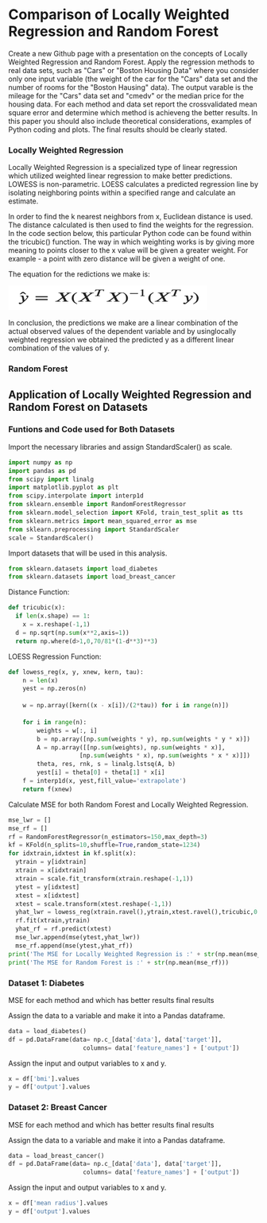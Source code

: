 # Comparison of Locally Weighted Regression and Random Forest


Create a new Github page with a presentation on the concepts of Locally Weighted Regression and Random Forest. 
Apply the regression methods to real data sets, such as "Cars" or "Boston Housing Data" where you consider only one input variable (the weight of the car for the "Cars" data set and the number of rooms for the "Boston Hausing" data). The output varable is the mileage for the "Cars" data set and "cmedv" or the median price for the housing data.
For each method and data set report the crossvalidated mean square error and determine which method is achieveng the better results.
In this paper you should also include theoretical considerations, examples of Python coding and plots. 
The final results should be clearly stated.


### Locally Weighted Regression 

Locally Weighted Regression is a specialized type of linear regression which utilized weighted linear regression to make better predictions. LOWESS is non-parametric. LOESS calculates a predicted regression line by isolating neighboring points within a specified range and calculate an estimate.

In order to find the k nearest neighbors from x, Euclidean distance is used. The distance calculated is then used to find the weights for the regression. In the code section below, this particular Python code can be found within the tricubic() function. The way in which weighting works is by giving more meaning to points closer to the x value will be given a greater weight. For example - a point with zero distance will be given a weight of one. 

The equation for the redictions we make is:

<img src="images/Assignment2.jpeg" width="400" height="50" alt="hi" class="inline"/>


In conclusion, the predictions we make are a linear combination of the actual observed values of the dependent variable and by usinglocally weighted regression we obtained the predicted y as a different linear combination of the values of y.


### Random Forest 



## Application of Locally Weighted Regression and Random Forest on Datasets

### Funtions and Code used for Both Datasets 

Import the necessary libraries and assign StandardScaler() as scale.
```Python
import numpy as np
import pandas as pd
from scipy import linalg
import matplotlib.pyplot as plt
from scipy.interpolate import interp1d
from sklearn.ensemble import RandomForestRegressor
from sklearn.model_selection import KFold, train_test_split as tts
from sklearn.metrics import mean_squared_error as mse
from sklearn.preprocessing import StandardScaler
scale = StandardScaler()
```

Import datasets that will be used in this analysis.
```Python
from sklearn.datasets import load_diabetes
from sklearn.datasets import load_breast_cancer
```

Distance Function:
```Python
def tricubic(x):
  if len(x.shape) == 1:
    x = x.reshape(-1,1)
  d = np.sqrt(np.sum(x**2,axis=1))
  return np.where(d>1,0,70/81*(1-d**3)**3)
```

LOESS Regression Function:
```Python
def lowess_reg(x, y, xnew, kern, tau):
    n = len(x)
    yest = np.zeros(n)
        
    w = np.array([kern((x - x[i])/(2*tau)) for i in range(n)])     
    
    for i in range(n):
        weights = w[:, i]
        b = np.array([np.sum(weights * y), np.sum(weights * y * x)])
        A = np.array([[np.sum(weights), np.sum(weights * x)],
                    [np.sum(weights * x), np.sum(weights * x * x)]])
        theta, res, rnk, s = linalg.lstsq(A, b)
        yest[i] = theta[0] + theta[1] * x[i] 
    f = interp1d(x, yest,fill_value='extrapolate')
    return f(xnew)
```

Calculate MSE for both Random Forest and Locally Weighted Regression.
```Python
mse_lwr = []
mse_rf = []
rf = RandomForestRegressor(n_estimators=150,max_depth=3)
kf = KFold(n_splits=10,shuffle=True,random_state=1234)
for idxtrain,idxtest in kf.split(x):
  ytrain = y[idxtrain]
  xtrain = x[idxtrain]
  xtrain = scale.fit_transform(xtrain.reshape(-1,1))
  ytest = y[idxtest]
  xtest = x[idxtest]
  xtest = scale.transform(xtest.reshape(-1,1))
  yhat_lwr = lowess_reg(xtrain.ravel(),ytrain,xtest.ravel(),tricubic,0.4)
  rf.fit(xtrain,ytrain)
  yhat_rf = rf.predict(xtest)
  mse_lwr.append(mse(ytest,yhat_lwr))
  mse_rf.append(mse(ytest,yhat_rf))
print('The MSE for Locally Weighted Regression is :' + str(np.mean(mse_lwr)))
print('The MSE for Random Forest is :' + str(np.mean(mse_rf)))
```

### Dataset 1: Diabetes

MSE for each method and which has better results 
final results 

Assign the data to a variable and make it into a Pandas dataframe.
```Python
data = load_diabetes()
df = pd.DataFrame(data= np.c_[data['data'], data['target']],
                     columns= data['feature_names'] + ['output'])       
```

Assign the input and output variables to x and y.
```Python
x = df['bmi'].values
y = df['output'].values
```

### Dataset 2: Breast Cancer

MSE for each method and which has better results 
final results 

Assign the data to a variable and make it into a Pandas dataframe.
```Python
data = load_breast_cancer()
df = pd.DataFrame(data= np.c_[data['data'], data['target']],
                     columns= data['feature_names'] + ['output'])
```

Assign the input and output variables to x and y.
```Python
x = df['mean radius'].values
y = df['output'].values
```
